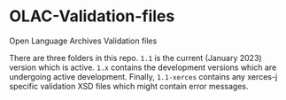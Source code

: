 # OLAC-Validation-files
Open Language Archives Validation files

There are three folders in this repo.  `1.1` is the current (January 2023) version which is active. `1.x` contains the development versions which are undergoing active development. Finally, `1.1-xerces` contains any xerces-j specific validation XSD files which might contain error messages.
